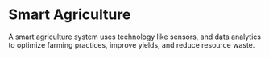 # Smart Agriculture
A smart agriculture system uses technology like sensors, and data analytics to optimize farming practices, improve yields, and reduce resource waste.
